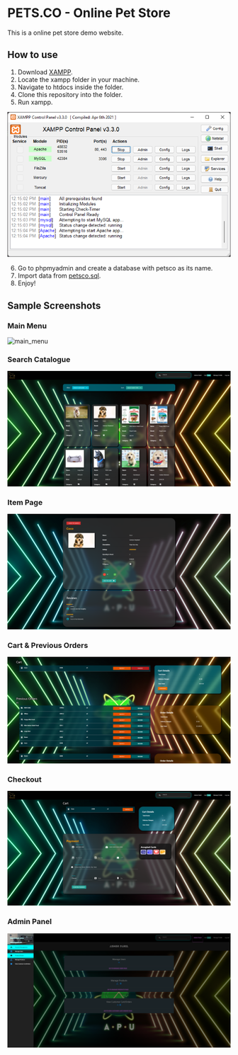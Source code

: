 # PETS.CO - Online Pet Store

This is a online pet store demo website.

## How to use

1. Download [XAMPP](https://www.apachefriends.org/download.html).
2. Locate the xampp folder in your machine.
3. Navigate to htdocs inside the folder.
4. Clone this repository into the folder.
5. Run xampp.

![xampp](screenshots/xampp.png)

6. Go to phpmyadmin and create a database with petsco as its name.
7. Import data from [petsco.sql](petsco.sql).
8. Enjoy!


## Sample Screenshots
### Main Menu
![main_menu](screenshots/main_menu.png)

### Search Catalogue
![main_menu](screenshots/search_catalogue.png)

### Item Page
![main_menu](screenshots/item_page.png)

### Cart & Previous Orders
![main_menu](screenshots/cart_order.png)

### Checkout
![main_menu](screenshots/checkout.png)

### Admin Panel
![main_menu](screenshots/admin_panel.png)